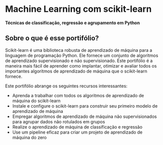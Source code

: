 # Machine Learning com scikit-learn 

**Técnicas de classificação, regressão e agrupamento em Python**

## Sobre o que é esse portifólio?
Scikit-learn é uma biblioteca robusta de aprendizado de máquina para a linguagem de programação Python. Ele fornece um conjunto de algoritmos de aprendizado supervisionado e não supervisionado. Este portifólio é a maneira mais fácil de aprender como implantar, otimizar e avaliar todos os importantes algoritmos de aprendizado de máquina que o scikit-learn fornece.

Este portifólio abrange os seguintes recursos interessantes:
* Aprenda a trabalhar com todos os algoritmos de aprendizado de máquina do scikit-learn
* Instale e configure o scikit-learn para construir seu primeiro modelo de aprendizado de máquina
* Empregar algoritmos de aprendizado de máquina não supervisionados para agrupar dados não rotulados em grupos
* Realize o aprendizado de máquina de classificação e regressão
* Use um pipeline eficaz para criar um projeto de aprendizado de máquina do zero
